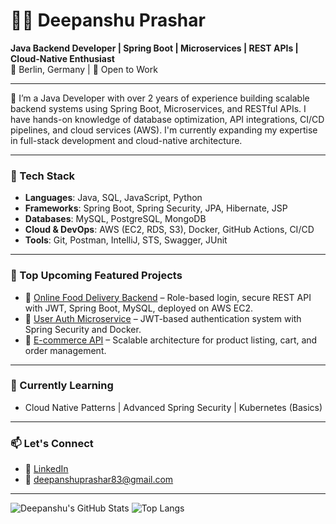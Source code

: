 
# 👨‍💻 Deepanshu Prashar

**Java Backend Developer | Spring Boot | Microservices | REST APIs | Cloud-Native Enthusiast**  
📍 Berlin, Germany | 💼 Open to Work

---

🔧 I’m a Java Developer with over 2 years of experience building scalable backend systems using Spring Boot, Microservices, and RESTful APIs. I have hands-on knowledge of database optimization, API integrations, CI/CD pipelines, and cloud services (AWS). I'm currently expanding my expertise in full-stack development and cloud-native architecture.

---

### 🚀 Tech Stack

- **Languages**: Java, SQL, JavaScript, Python 
- **Frameworks**: Spring Boot, Spring Security, JPA, Hibernate, JSP
- **Databases**: MySQL, PostgreSQL, MongoDB
- **Cloud & DevOps**: AWS (EC2, RDS, S3), Docker, GitHub Actions, CI/CD
- **Tools**: Git, Postman, IntelliJ, STS, Swagger, JUnit

---

### 📁 Top Upcoming Featured Projects

- 🔹 [Online Food Delivery Backend](https://github.com/deep2555/Food-Delivery) – Role-based login, secure REST API with JWT, Spring Boot, MySQL, deployed on AWS EC2.
- 🔹 [User Auth Microservice](#) – JWT-based authentication system with Spring Security and Docker.
- 🔹 [E-commerce API](#) – Scalable architecture for product listing, cart, and order management.

---

### 🧠 Currently Learning

- Cloud Native Patterns | Advanced Spring Security | Kubernetes (Basics)

---

### 📫 Let's Connect

- 🔗 [LinkedIn](https://www.linkedin.com/in/deepanshu-prashar-2b6a9116a/)
- 📧 deepanshuprashar83@gmail.com

---

![Deepanshu's GitHub Stats](https://github-readme-stats.vercel.app/api?username=deep2555&show_icons=true&theme=default)
![Top Langs](https://github-readme-stats.vercel.app/api/top-langs/?username=deep2555&layout=compact)
